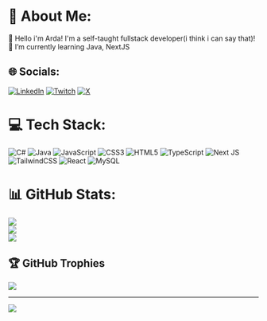 # 💫 About Me:
👋 Hello i'm Arda! I'm a self-taught fullstack developer(i think i can say that)!
🌱 I’m currently learning Java, NextJS <br>


## 🌐 Socials:
[![LinkedIn](https://img.shields.io/badge/LinkedIn-%230077B5.svg?logo=linkedin&logoColor=white)](https://linkedin.com/in/ardaetiz) [![Twitch](https://img.shields.io/badge/Twitch-%239146FF.svg?logo=Twitch&logoColor=white)](https://twitch.tv/winprix) [![X](https://img.shields.io/badge/X-black.svg?logo=X&logoColor=white)](https://x.com/ardawinp) 

# 💻 Tech Stack:
![C#](https://img.shields.io/badge/c%23-%23239120.svg?style=for-the-badge&logo=csharp&logoColor=white) ![Java](https://img.shields.io/badge/java-%23ED8B00.svg?style=for-the-badge&logo=openjdk&logoColor=white) ![JavaScript](https://img.shields.io/badge/javascript-%23323330.svg?style=for-the-badge&logo=javascript&logoColor=%23F7DF1E) ![CSS3](https://img.shields.io/badge/css3-%231572B6.svg?style=for-the-badge&logo=css3&logoColor=white) ![HTML5](https://img.shields.io/badge/html5-%23E34F26.svg?style=for-the-badge&logo=html5&logoColor=white) ![TypeScript](https://img.shields.io/badge/typescript-%23007ACC.svg?style=for-the-badge&logo=typescript&logoColor=white) ![Next JS](https://img.shields.io/badge/Next-black?style=for-the-badge&logo=next.js&logoColor=white) ![TailwindCSS](https://img.shields.io/badge/tailwindcss-%2338B2AC.svg?style=for-the-badge&logo=tailwind-css&logoColor=white) ![React](https://img.shields.io/badge/react-%2320232a.svg?style=for-the-badge&logo=react&logoColor=%2361DAFB) ![MySQL](https://img.shields.io/badge/mysql-4479A1.svg?style=for-the-badge&logo=mysql&logoColor=white)
# 📊 GitHub Stats:
![](https://github-readme-streak-stats.herokuapp.com/?user=ardaetzz&theme=dark&hide_border=true)<br/>
![](https://github-readme-stats.vercel.app/api?username=ardaetzz&theme=dark&hide_border=true&include_all_commits=true&count_private=false)<br/>
![](https://github-readme-stats.vercel.app/api/top-langs/?username=ardaetzz&theme=dark&hide_border=true&include_all_commits=true&count_private=false&layout=compact)

## 🏆 GitHub Trophies
![](https://github-profile-trophy.vercel.app/?username=ardaetzz&theme=gruvbox&no-frame=false&no-bg=false&margin-w=4)

---
[![](https://visitcount.itsvg.in/api?id=ardaetzz&icon=0&color=13)](https://visitcount.itsvg.in)

<!-- Proudly created with GPRM ( https://gprm.itsvg.in ) -->
